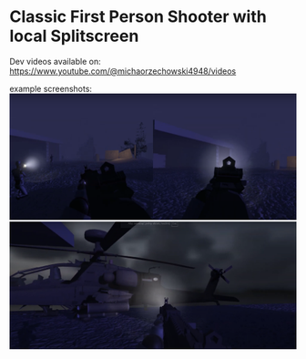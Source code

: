 # Classic First Person Shooter with local Splitscreen

Dev videos available on: https://www.youtube.com/@michaorzechowski4948/videos 

example screenshots:
![Alt text](1.PNG)
![Alt text](2.PNG)